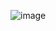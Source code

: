 ![image](https://github.com/heesoo-park/ForCodeKata/assets/80674868/20625614-1034-4509-b56b-1b1e76eec648)
